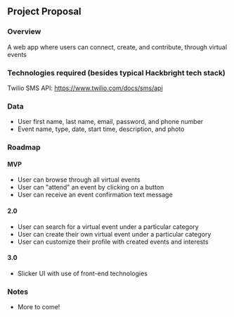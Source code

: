 ## Project Proposal

### Overview

A web app where users can connect, create, and contribute, through virtual events

### Technologies required (besides typical Hackbright tech stack)

Twilio SMS API: https://www.twilio.com/docs/sms/api

### Data

- User first name, last name, email, password, and phone number
- Event name, type, date, start time, description, and photo

### Roadmap

#### MVP

- User can browse through all virtual events
- User can "attend" an event by clicking on a button
- User can receive an event confirmation text message

#### 2.0

- User can search for a virtual event under a particular category
- User can create their own virtual event under a particular category
- User can customize their profile with created events and interests

#### 3.0

- Slicker UI with use of front-end technologies

### Notes

- More to come!